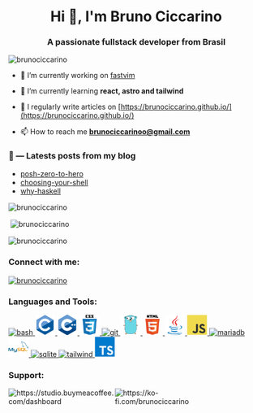 
<h1 align="center">Hi 👋, I'm Bruno Ciccarino</h1>
<h3 align="center">A passionate fullstack developer from Brasil</h3>

<p align="left"> <img src="https://komarev.com/ghpvc/?username=brunociccarino&label=Profile%20views&color=0e75b6&style=flat" alt="brunociccarino" /> </p>

- 🔭 I’m currently working on [fastvim](https://github.com/fastvim/fastvim)

- 🌱 I’m currently learning **react, astro and tailwind**

- 📝 I regularly write articles on [https://brunociccarino.github.io/](https://brunociccarino.github.io/)

- 📫 How to reach me **brunociccarinoo@gmail.com**

### 📝 — Latests posts from my blog

- [posh-zero-to-hero](https://brunociccarino.github.io/posts/posh-zero-to-hero/)
- [choosing-your-shell](https://brunociccarino.github.io/posts/choosing-your-shell/)
- [why-haskell](https://brunociccarino.github.io/posts/why-haskell/)

<p><img align="center" src="https://github-readme-streak-stats.herokuapp.com/?user=brunociccarino&theme=radical" alt="brunociccarino" /></p>
<p>&nbsp;<img align="center" src="https://github-readme-stats.vercel.app/api?username=brunociccarino&show_icons=true&locale=en&theme=radical" alt="brunociccarino" /></p>
<p><img align="center" src="https://github-readme-stats.vercel.app/api/top-langs?username=brunociccarino&show_icons=true&locale=en&layout=compact&theme=radical" alt="brunociccarino" /></p>

<h3 align="left">Connect with me:</h3>
<p align="left">
<a href="https://twitter.com/brunociccarino" target="blank"><img align="center" src="https://raw.githubusercontent.com/rahuldkjain/github-profile-readme-generator/master/src/images/icons/Social/twitter.svg" alt="brunociccarino" height="30" width="40" /></a>
</p>

<h3 align="left">Languages and Tools:</h3>
<p align="left"> <a href="https://www.gnu.org/software/bash/" target="_blank" rel="noreferrer"> <img src="https://www.vectorlogo.zone/logos/gnu_bash/gnu_bash-icon.svg" alt="bash" width="40" height="40"/> </a> <a href="https://www.cprogramming.com/" target="_blank" rel="noreferrer"> <img src="https://raw.githubusercontent.com/devicons/devicon/master/icons/c/c-original.svg" alt="c" width="40" height="40"/> </a> <a href="https://www.w3schools.com/cpp/" target="_blank" rel="noreferrer"> <img src="https://raw.githubusercontent.com/devicons/devicon/master/icons/cplusplus/cplusplus-original.svg" alt="cplusplus" width="40" height="40"/> </a> <a href="https://www.w3schools.com/css/" target="_blank" rel="noreferrer"> <img src="https://raw.githubusercontent.com/devicons/devicon/master/icons/css3/css3-original-wordmark.svg" alt="css3" width="40" height="40"/> </a> <a href="https://git-scm.com/" target="_blank" rel="noreferrer"> <img src="https://www.vectorlogo.zone/logos/git-scm/git-scm-icon.svg" alt="git" width="40" height="40"/> </a> <a href="https://golang.org" target="_blank" rel="noreferrer"> <img src="https://raw.githubusercontent.com/devicons/devicon/master/icons/go/go-original.svg" alt="go" width="40" height="40"/> </a> <a href="https://www.w3.org/html/" target="_blank" rel="noreferrer"> <img src="https://raw.githubusercontent.com/devicons/devicon/master/icons/html5/html5-original-wordmark.svg" alt="html5" width="40" height="40"/> </a> <a href="https://www.java.com" target="_blank" rel="noreferrer"> <img src="https://raw.githubusercontent.com/devicons/devicon/master/icons/java/java-original.svg" alt="java" width="40" height="40"/> </a> <a href="https://developer.mozilla.org/en-US/docs/Web/JavaScript" target="_blank" rel="noreferrer"> <img src="https://raw.githubusercontent.com/devicons/devicon/master/icons/javascript/javascript-original.svg" alt="javascript" width="40" height="40"/> </a> <a href="https://mariadb.org/" target="_blank" rel="noreferrer"> <img src="https://www.vectorlogo.zone/logos/mariadb/mariadb-icon.svg" alt="mariadb" width="40" height="40"/> </a> <a href="https://www.mysql.com/" target="_blank" rel="noreferrer"> <img src="https://raw.githubusercontent.com/devicons/devicon/master/icons/mysql/mysql-original-wordmark.svg" alt="mysql" width="40" height="40"/> </a> <a href="https://www.sqlite.org/" target="_blank" rel="noreferrer"> <img src="https://www.vectorlogo.zone/logos/sqlite/sqlite-icon.svg" alt="sqlite" width="40" height="40"/> </a> <a href="https://tailwindcss.com/" target="_blank" rel="noreferrer"> <img src="https://www.vectorlogo.zone/logos/tailwindcss/tailwindcss-icon.svg" alt="tailwind" width="40" height="40"/> </a> <a href="https://www.typescriptlang.org/" target="_blank" rel="noreferrer"> <img src="https://raw.githubusercontent.com/devicons/devicon/master/icons/typescript/typescript-original.svg" alt="typescript" width="40" height="40"/> </a> </p>

<h3 align="left">Support:</h3>
<p><a href="https://www.buymeacoffee.com/https://studio.buymeacoffee.com/dashboard"> <img align="left" src="https://cdn.buymeacoffee.com/buttons/v2/default-yellow.png" height="50" width="210" alt="https://studio.buymeacoffee.com/dashboard" /></a><a href="https://ko-fi.com/https://ko-fi.com/brunociccarino"> <img align="left" src="https://cdn.ko-fi.com/cdn/kofi3.png?v=3" height="50" width="210" alt="https://ko-fi.com/brunociccarino" /></a></p><br><br>


